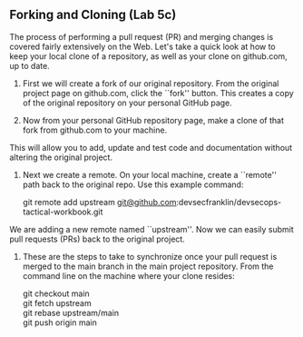 ## Forking and Cloning (Lab 5c) 

The process of performing a pull request (PR) and merging changes is covered fairly
extensively on the Web. Let's take a quick look at how to keep your local clone of
a repository, as well as your clone on github.com, up to date.

1. First we will create a fork of our original repository.
From the original project page on github.com, click the ``fork'' button.
This creates a copy of the original repository on your personal GitHub page.

1. Now from your personal GitHub repository page, make a clone of that fork from 
github.com to your machine.

This will allow you to add, update and test code and documentation without altering
the original project.
     
1. Next we create a remote. On your local machine, create a ``remote'' path back
  to the original repo. Use this example command:

    git remote add upstream git@github.com:devsecfranklin/devsecops-tactical-workbook.git

We are adding a new remote named ``upstream''. Now we can easily submit pull
requests (PRs) back to the original project.

1. These are the steps to take to synchronize once your pull request is merged to the main
branch in the main project repository. From the command line on the
machine where your clone resides:

    git checkout main  
    git fetch upstream   
    git rebase upstream/main   
    git push origin main  

